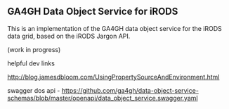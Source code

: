 ## GA4GH Data Object Service for iRODS

This is an implementation of the GA4GH data object service for the iRODS data grid, based on the iRODS Jargon API.

(work in progress)



helpful dev links


http://blog.jamesdbloom.com/UsingPropertySourceAndEnvironment.html

swagger dos api - https://github.com/ga4gh/data-object-service-schemas/blob/master/openapi/data_object_service.swagger.yaml

